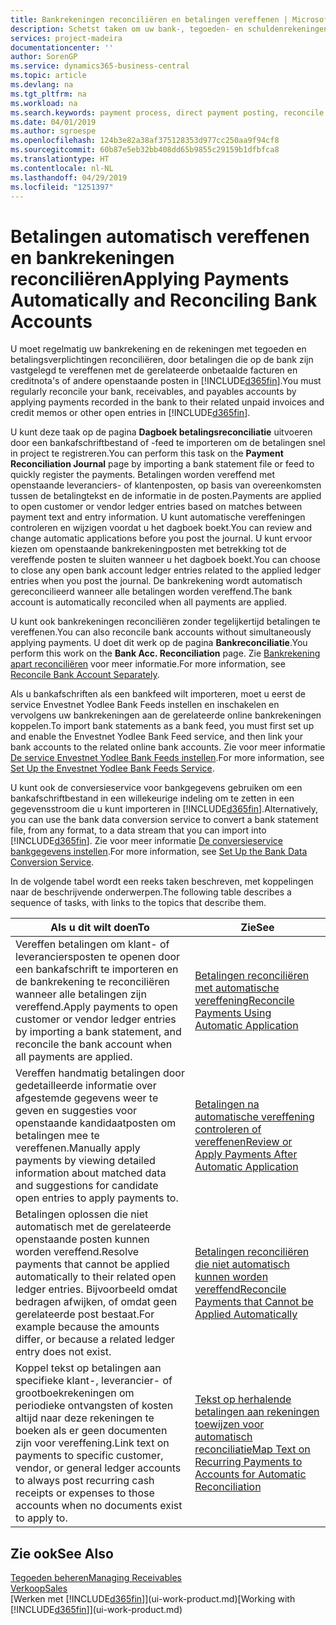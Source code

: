 ```yaml
---
title: Bankrekeningen reconciliëren en betalingen vereffenen | Microsoft Docs
description: Schetst taken om uw bank-, tegoeden- en schuldenrekeningen te reconciliëren, kasontvangsten of onkosten te boeken en betalingen automatisch te vereffenen.
services: project-madeira
documentationcenter: ''
author: SorenGP
ms.service: dynamics365-business-central
ms.topic: article
ms.devlang: na
ms.tgt_pltfrm: na
ms.workload: na
ms.search.keywords: payment process, direct payment posting, reconcile payment, expenses, cash receipts
ms.date: 04/01/2019
ms.author: sgroespe
ms.openlocfilehash: 124b3e82a38af375128353d977cc250aa9f94cf8
ms.sourcegitcommit: 60b87e5eb32bb408dd65b9855c29159b1dfbfca8
ms.translationtype: HT
ms.contentlocale: nl-NL
ms.lasthandoff: 04/29/2019
ms.locfileid: "1251397"
---
```

# <a name="applying-payments-automatically-and-reconciling-bank-accounts"></a><span data-ttu-id="1c893-103">Betalingen automatisch vereffenen en bankrekeningen reconciliëren</span><span class="sxs-lookup"><span data-stu-id="1c893-103">Applying Payments Automatically and Reconciling Bank Accounts</span></span>
<span data-ttu-id="1c893-104">U moet regelmatig uw bankrekening en de rekeningen met tegoeden en betalingsverplichtingen reconciliëren, door betalingen die op de bank zijn vastgelegd te vereffenen met de gerelateerde onbetaalde facturen en creditnota's of andere openstaande posten in [!INCLUDE[d365fin](includes/d365fin_md.md)].</span><span class="sxs-lookup"><span data-stu-id="1c893-104">You must regularly reconcile your bank, receivables, and payables accounts by applying payments recorded in the bank to their related unpaid invoices and credit memos or other open entries in [!INCLUDE[d365fin](includes/d365fin_md.md)].</span></span>  

<span data-ttu-id="1c893-105">U kunt deze taak op de pagina **Dagboek betalingsreconciliatie** uitvoeren door een bankafschriftbestand of -feed te importeren om de betalingen snel in project te registreren.</span><span class="sxs-lookup"><span data-stu-id="1c893-105">You can perform this task on the **Payment Reconciliation Journal** page by importing a bank statement file or feed to quickly register the payments.</span></span> <span data-ttu-id="1c893-106">Betalingen worden vereffend met openstaande leveranciers- of klantenposten, op basis van overeenkomsten tussen de betalingtekst en de informatie in de posten.</span><span class="sxs-lookup"><span data-stu-id="1c893-106">Payments are applied to open customer or vendor ledger entries based on matches between payment text and entry information.</span></span> <span data-ttu-id="1c893-107">U kunt automatische vereffeningen controleren en wijzigen voordat u het dagboek boekt.</span><span class="sxs-lookup"><span data-stu-id="1c893-107">You can review and change automatic applications before you post the journal.</span></span> <span data-ttu-id="1c893-108">U kunt ervoor kiezen om openstaande bankrekeningposten met betrekking tot de vereffende posten te sluiten wanneer u het dagboek boekt.</span><span class="sxs-lookup"><span data-stu-id="1c893-108">You can choose to close any open bank account ledger entries related to the applied ledger entries when you post the journal.</span></span> <span data-ttu-id="1c893-109">De bankrekening wordt automatisch gereconcilieerd wanneer alle betalingen worden vereffend.</span><span class="sxs-lookup"><span data-stu-id="1c893-109">The bank account is automatically reconciled when all payments are applied.</span></span>

<span data-ttu-id="1c893-110">U kunt ook bankrekeningen reconciliëren zonder tegelijkertijd betalingen te vereffenen.</span><span class="sxs-lookup"><span data-stu-id="1c893-110">You can also reconcile bank accounts without simultaneously applying payments.</span></span> <span data-ttu-id="1c893-111">U doet dit werk op de pagina **Bankreconciliatie**.</span><span class="sxs-lookup"><span data-stu-id="1c893-111">You perform this work on the **Bank Acc. Reconciliation** page.</span></span> <span data-ttu-id="1c893-112">Zie [Bankrekening apart reconciliëren](bank-how-reconcile-bank-accounts-separately.md) voor meer informatie.</span><span class="sxs-lookup"><span data-stu-id="1c893-112">For more information, see [Reconcile Bank Account Separately](bank-how-reconcile-bank-accounts-separately.md).</span></span>   

<span data-ttu-id="1c893-113">Als u bankafschriften als een bankfeed wilt importeren, moet u eerst de service Envestnet Yodlee Bank Feeds instellen en inschakelen en vervolgens uw bankrekeningen aan de gerelateerde online bankrekeningen koppelen.</span><span class="sxs-lookup"><span data-stu-id="1c893-113">To import bank statements as a bank feed, you must first set up and enable the Envestnet Yodlee Bank Feed service, and then link your bank accounts to the related online bank accounts.</span></span> <span data-ttu-id="1c893-114">Zie voor meer informatie [De service Envestnet Yodlee Bank Feeds instellen](bank-how-setup-bank-statement-service.md).</span><span class="sxs-lookup"><span data-stu-id="1c893-114">For more information, see [Set Up the Envestnet Yodlee Bank Feeds Service](bank-how-setup-bank-statement-service.md).</span></span>  

<span data-ttu-id="1c893-115">U kunt ook de conversieservice voor bankgegevens gebruiken om een bankafschriftbestand in een willekeurige indeling om te zetten in een gegevensstroom die u kunt importeren in [!INCLUDE[d365fin](includes/d365fin_md.md)].</span><span class="sxs-lookup"><span data-stu-id="1c893-115">Alternatively, you can use the bank data conversion service to convert a bank statement file, from any format, to a data stream that you can import into [!INCLUDE[d365fin](includes/d365fin_md.md)].</span></span> <span data-ttu-id="1c893-116">Zie voor meer informatie [De conversieservice bankgegevens instellen](bank-how-setup-bank-data-conversion-service.md).</span><span class="sxs-lookup"><span data-stu-id="1c893-116">For more information, see [Set Up the Bank Data Conversion Service](bank-how-setup-bank-data-conversion-service.md).</span></span>  

<span data-ttu-id="1c893-117">In de volgende tabel wordt een reeks taken beschreven, met koppelingen naar de beschrijvende onderwerpen.</span><span class="sxs-lookup"><span data-stu-id="1c893-117">The following table describes a sequence of tasks, with links to the topics that describe them.</span></span>  

| <span data-ttu-id="1c893-118">Als u dit wilt doen</span><span class="sxs-lookup"><span data-stu-id="1c893-118">To</span></span> | <span data-ttu-id="1c893-119">Zie</span><span class="sxs-lookup"><span data-stu-id="1c893-119">See</span></span> |
| --- | --- |
| <span data-ttu-id="1c893-120">Vereffen betalingen om klant- of leveranciersposten te openen door een bankafschrift te importeren en de bankrekening te reconciliëren wanneer alle betalingen zijn vereffend.</span><span class="sxs-lookup"><span data-stu-id="1c893-120">Apply payments to open customer or vendor ledger entries by importing a bank statement, and reconcile the bank account when all payments are applied.</span></span> |[<span data-ttu-id="1c893-121">Betalingen reconciliëren met automatische vereffening</span><span class="sxs-lookup"><span data-stu-id="1c893-121">Reconcile Payments Using Automatic Application</span></span>](receivables-how-reconcile-payments-auto-application.md) |
| <span data-ttu-id="1c893-122">Vereffen handmatig betalingen door gedetailleerde informatie over afgestemde gegevens weer te geven en suggesties voor openstaande kandidaatposten om betalingen mee te vereffenen.</span><span class="sxs-lookup"><span data-stu-id="1c893-122">Manually apply payments by viewing detailed information about matched data and suggestions for candidate open entries to apply payments to.</span></span> |[<span data-ttu-id="1c893-123">Betalingen na automatische vereffening controleren of vereffenen</span><span class="sxs-lookup"><span data-stu-id="1c893-123">Review or Apply Payments After Automatic Application</span></span>](receivables-how-review-apply-payments-auto-application.md) |
| <span data-ttu-id="1c893-124">Betalingen oplossen die niet automatisch met de gerelateerde openstaande posten kunnen worden vereffend.</span><span class="sxs-lookup"><span data-stu-id="1c893-124">Resolve payments that cannot be applied automatically to their related open ledger entries.</span></span> <span data-ttu-id="1c893-125">Bijvoorbeeld omdat bedragen afwijken, of omdat geen gerelateerde post bestaat.</span><span class="sxs-lookup"><span data-stu-id="1c893-125">For example because the amounts differ, or because a related ledger entry does not exist.</span></span> |[<span data-ttu-id="1c893-126">Betalingen reconciliëren die niet automatisch kunnen worden vereffend</span><span class="sxs-lookup"><span data-stu-id="1c893-126">Reconcile Payments that Cannot be Applied Automatically</span></span>](receivables-how-reconcile-payments-cannot-apply-auto.md) |
| <span data-ttu-id="1c893-127">Koppel tekst op betalingen aan specifieke klant-, leverancier- of grootboekrekeningen om periodieke ontvangsten of kosten altijd naar deze rekeningen te boeken als er geen documenten zijn voor vereffening.</span><span class="sxs-lookup"><span data-stu-id="1c893-127">Link text on payments to specific customer, vendor, or general ledger accounts to always post recurring cash receipts or expenses to those accounts when no documents exist to apply to.</span></span> |[<span data-ttu-id="1c893-128">Tekst op herhalende betalingen aan rekeningen toewijzen voor automatisch reconciliatie</span><span class="sxs-lookup"><span data-stu-id="1c893-128">Map Text on Recurring Payments to Accounts for Automatic Reconciliation</span></span>](receivables-how-map-text-recurring-payments-accounts-auto-reconcilliation.md) |

## <a name="see-also"></a><span data-ttu-id="1c893-129">Zie ook</span><span class="sxs-lookup"><span data-stu-id="1c893-129">See Also</span></span>
[<span data-ttu-id="1c893-130">Tegoeden beheren</span><span class="sxs-lookup"><span data-stu-id="1c893-130">Managing Receivables</span></span>](receivables-manage-receivables.md)  
[<span data-ttu-id="1c893-131">Verkoop</span><span class="sxs-lookup"><span data-stu-id="1c893-131">Sales</span></span>](sales-manage-sales.md)  
<span data-ttu-id="1c893-132">[Werken met [!INCLUDE[d365fin](includes/d365fin_md.md)]](ui-work-product.md)</span><span class="sxs-lookup"><span data-stu-id="1c893-132">[Working with [!INCLUDE[d365fin](includes/d365fin_md.md)]](ui-work-product.md)</span></span>
